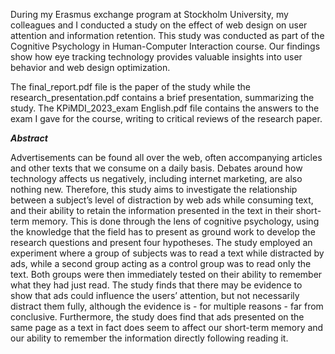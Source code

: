
During my Erasmus exchange program at Stockholm University, my colleagues and I conducted a study on the effect of web design on user attention and information retention. This study was conducted as part of the Cognitive Psychology in Human-Computer Interaction course. Our findings show how eye tracking technology provides valuable insights into user behavior and web design optimization.

The final_report.pdf file is the paper of the study while the research_presentation.pdf contains a brief presentation, summarizing the study.
The KPiMDI_2023_exam English.pdf file contains the answers to the exam I gave for the course, writing to critical reviews of the research paper.


***Abstract***

Advertisements can be found all over the web, often accompanying articles and other texts that we consume on a daily basis. Debates around how technology affects us negatively, including internet marketing, are also nothing new. Therefore, this study aims to investigate the relationship between a subject’s level of distraction by web ads while consuming text, and their ability to retain the information presented in the text in their short-term memory. This is done through the lens of cognitive psychology, using the knowledge that the field has to present as ground work to develop the research questions and present four hypotheses. The study employed an experiment where a group of subjects was to read a text while distracted by ads, while a second group acting as a control group was to read only the text. Both groups were then immediately tested on their ability to remember what they had just read. The study finds that there may be evidence to show that ads could influence the users’ attention, but not necessarily distract them fully, although the evidence is - for multiple reasons - far from conclusive. Furthermore, the study does find that ads presented on the same page as a text in fact does seem to affect our short-term memory and our ability to remember the information directly following reading it.
